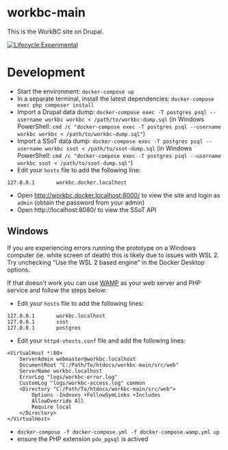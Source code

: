 workbc-main
===========

This is the WorkBC site on Drupal.

[![Lifecycle:Experimental](https://img.shields.io/badge/Lifecycle-Experimental-339999)](https://github.com/bcgov/workbc-ssot)

# Development
- Start the environment: `docker-compose up`
- In a separate terminal, install the latest dependencies: `docker-compose exec php composer install`
- Import a Drupal data dump: `docker-compose exec -T postgres psql --username workbc workbc < /path/to/workbc-dump.sql` (in Windows PowerShell: `cmd /c "docker-compose exec -T postgres psql --username workbc workbc < /path/to/workbc-dump.sql"`)
- Import a SSoT data dump: `docker-compose exec -T postgres psql --username workbc ssot < /path/to/ssot-dump.sql` (in Windows PowerShell: `cmd /c "docker-compose exec -T postgres psql --username workbc ssot < /path/to/ssot-dump.sql"`)
- Edit your `hosts` file to add the following line:
```
127.0.0.1       workbc.docker.localhost
```
- Open http://workbc.docker.localhost:8000/ to view the site and login as `admin` (obtain the password from your admin)
- Open http://localhost:8080/ to view the SSoT API

## Windows
If you are experiencing errors running the prototype on a Windows computer (ie. white screen of death) this is likely due to issues with WSL 2. Try unchecking "Use the WSL 2 based engine" in the Docker Desktop options.

If that doesn't work you can use [WAMP](https://www.wampserver.com/en/) as your web server and PHP service and follow the steps below:

- Edit your `hosts` file to add the following lines:
```
127.0.0.1       workbc.localhost
127.0.0.1       ssot
127.0.0.1       postgres
```
- Edit your `httpd-vhosts.conf` file and add the following lines:
```
<VirtualHost *:80>
    ServerAdmin webmaster@workbc.localhost
    DocumentRoot "C:/Path/To/htdocs/workbc-main/src/web"
    ServerName workbc.localhost
    ErrorLog "logs/workbc-error.log"
    CustomLog "logs/workbc-access.log" common
  	<Directory "C:/Path/To/htdocs/workbc-main/src/web">
	    Options -Indexes +FollowSymLinks +Includes
    	AllowOverride All
    	Require local
  	</Directory>
</VirtualHost>
```
- `docker-compose -f docker-compose.yml -f docker-compose.wamp.yml up`
- ensure the PHP extension `pdo_pgsql` is actived